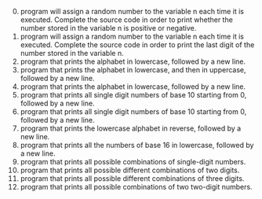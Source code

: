 0. program will assign a random number to the variable n each time it is executed. Complete the source code in order to print whether the number stored in the variable n is positive or negative.
1.  program will assign a random number to the variable n each time it is executed. Complete the source code in order to print the last digit of the number stored in the variable n.
2. program that prints the alphabet in lowercase, followed by a new line.
3. program that prints the alphabet in lowercase, and then in uppercase, followed by a new line.
4. program that prints the alphabet in lowercase, followed by a new line.
5. program that prints all single digit numbers of base 10 starting from 0, followed by a new line.
6. program that prints all single digit numbers of base 10 starting from 0, followed by a new line.
7. program that prints the lowercase alphabet in reverse, followed by a new line.
8. program that prints all the numbers of base 16 in lowercase, followed by a new line.
9. program that prints all possible combinations of single-digit numbers.
10. program that prints all possible different combinations of two digits.
11. program that prints all possible different combinations of three digits.
12. program that prints all possible combinations of two two-digit numbers.

